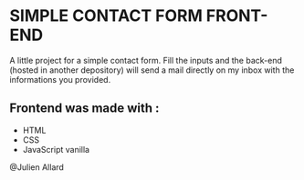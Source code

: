# SIMPLE CONTACT FORM FRONT-END

A little project for a simple contact form.
Fill the inputs and the back-end (hosted in another depository) will send a mail directly on my inbox with the informations you provided.

## Frontend was made with :

- HTML
- CSS
- JavaScript vanilla

@Julien Allard
